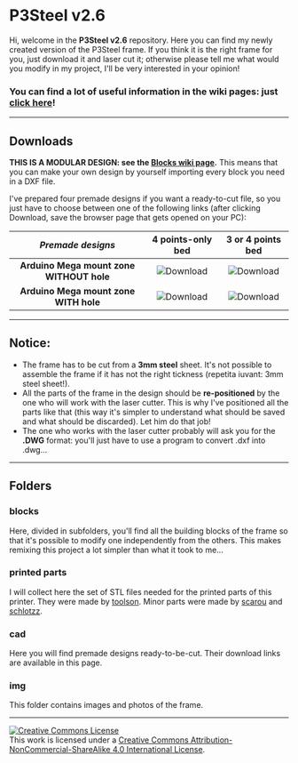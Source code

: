 # P3Steel v2.6

Hi, welcome in the **P3Steel v2.6** repository. Here you can find my newly created version of the P3Steel frame. If you think it is the right frame for you, just download it and laser cut it; otherwise please tell me what would you modify in my project, I'll be very interested in your opinion!

### You can find a lot of useful information in the wiki pages: just [click here](https://github.com/iosonopersia/P3Steel-v2.6/wiki)!

***

## Downloads
**THIS IS A MODULAR DESIGN: see the [Blocks wiki page](https://github.com/iosonopersia/P3Steel-v2.6/wiki/Blocks).**
This means that you can make your own design by yourself importing every block you need in a DXF file.

I've prepared four premade designs if you want a ready-to-cut file, so you just have to choose between one of the following links (after clicking Download, save the browser page that gets opened on your PC):

|*Premade designs*|4 points-only bed|3 or 4 points bed|
|:---:|:---:|:---:|
|**Arduino Mega mount zone WITHOUT hole**|![Download](https://raw.githubusercontent.com/iosonopersia/P3Steel-v2.6/master/cad/P3Steel_2_6_00.dxf)|![Download](https://raw.githubusercontent.com/iosonopersia/P3Steel-v2.6/master/cad/P3Steel_2_6_10.dxf)|
|**Arduino Mega mount zone WITH hole**|![Download](https://raw.githubusercontent.com/iosonopersia/P3Steel-v2.6/master/cad/P3Steel_2_6_01.dxf)|![Download](https://raw.githubusercontent.com/iosonopersia/P3Steel-v2.6/master/cad/P3Steel_2_6_11.dxf)|

***

## Notice:
- The frame has to be cut from a **3mm steel** sheet. It's not possible to assemble the frame if it has not the right tickness (repetita iuvant: 3mm steel sheet!).
- All the parts of the frame in the design should be **re-positioned** by the one who will work with the laser cutter. This is why I've positioned all the parts like that (this way it's simpler to understand what should be saved and what should be discarded). Let him do that job!
- The one who works with the laser cutter probably will ask you for the **.DWG** format: you'll just have to use a program to convert .dxf into .dwg...

***

## Folders

### blocks
Here, divided in subfolders, you'll find all the building blocks of the frame so that it's possible to modify one independently from the others. This makes remixing this project a lot simpler than what it took to me...

### printed parts
I will collect here the set of STL files needed for the printed parts of this printer. They were made by [toolson](https://www.thingiverse.com/toolson/about). Minor parts were made by [scarou](https://www.thingiverse.com/scarou/about) and [schlotzz](https://www.thingiverse.com/schlotzz/about).

### cad
Here you will find premade designs ready-to-be-cut. Their download links are available in this page.

### img
This folder contains images and photos of the frame.

***

<a rel="license" href="http://creativecommons.org/licenses/by-nc-sa/4.0/"><img alt="Creative Commons License" style="border-width:0" src="https://i.creativecommons.org/l/by-nc-sa/4.0/88x31.png" /></a><br />This work is licensed under a <a rel="license" href="http://creativecommons.org/licenses/by-nc-sa/4.0/">Creative Commons Attribution-NonCommercial-ShareAlike 4.0 International License</a>.
